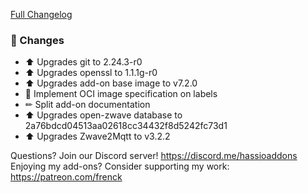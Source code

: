 [Full Changelog][changelog]

### 🔨 Changes

- ⬆ Upgrades git to 2.24.3-r0
- ⬆ Upgrades openssl to 1.1.1g-r0
- ⬆ Upgrades add-on base image to v7.2.0
- 🔨 Implement OCI image specification on labels
- ✏ Split add-on documentation
- ⬆ Upgrades open-zwave database to 2a76bdcd04513aa02618cc34432f8d5242fc73d1
- ⬆ Upgrades Zwave2Mqtt to v3.2.2

[changelog]: https://github.com/hassio-addons/addon-zwave2mqtt/compare/v0.6.0...v0.7.0

Questions? Join our Discord server! https://discord.me/hassioaddons
Enjoying my add-ons? Consider supporting my work: https://patreon.com/frenck